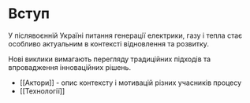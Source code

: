 # Вступ

У післявоєнній Україні питання генерації електрики, газу і тепла стає особливо актуальним в контексті відновлення та розвитку. 

Нові виклики вимагають перегляду традиційних підходів та впровадження інноваційних рішень.

- [[Актори]] - опис контексту і мотивацій різних учасників процесу
- [[Технології]]